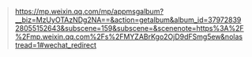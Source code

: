 >https://mp.weixin.qq.com/mp/appmsgalbum?__biz=MzUyOTAzNDg2NA==&action=getalbum&album_id=3797283928055152643&subscene=159&subscene=&scenenote=https%3A%2F%2Fmp.weixin.qq.com%2Fs%2FMYZABrKgo2OjD9dFSmg5ew&nolastread=1#wechat_redirect